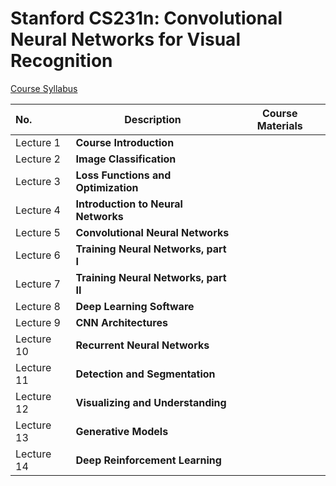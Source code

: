 # Stanford CS231n: Convolutional Neural Networks for Visual Recognition

[Course Syllabus](http://cs231n.stanford.edu/2017/syllabus.html)

| No.        | Description                           | Course Materials |
| :--------- | ------------------------------------- | ---------------- |
| Lecture 1  | **Course Introduction**               |                  |
| Lecture 2  | **Image Classification**              |                  |
| Lecture 3  | **Loss Functions and Optimization**   |                  |
| Lecture 4  | **Introduction to Neural Networks**   |                  |
| Lecture 5  | **Convolutional Neural Networks**     |                  |
| Lecture 6  | **Training Neural Networks, part I**  |                  |
| Lecture 7  | **Training Neural Networks, part II** |                  |
| Lecture 8  | **Deep Learning Software**            |                  |
| Lecture 9  | **CNN Architectures**                 |                  |
| Lecture 10 | **Recurrent Neural Networks**         |                  |
| Lecture 11 | **Detection and Segmentation**        |                  |
| Lecture 12 | **Visualizing and Understanding**     |                  |
| Lecture 13 | **Generative Models**                 |                  |
| Lecture 14 | **Deep Reinforcement Learning**       |                  |

